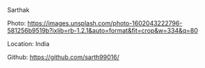 Sarthak

Photo: https://images.unsplash.com/photo-1602043222796-581256b9519b?ixlib=rb-1.2.1&auto=format&fit=crop&w=334&q=80

Location: India

Github: https://github.com/sarth99016/
